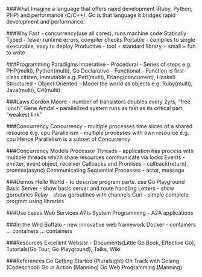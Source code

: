 ###What
Imagine a language that offers rapid development (Ruby, Python, PHP) and performance (C/C++). Go is that
language it bridges rapid development and performance.

###Why
Fast - concurrency(use all cores), runs machine code
Statically Typed - fewer runtime errors, compiler checks
Portable - compiles to single executable, easy to deploy
Productive - tool + standard library + small = fun to write

###Programming Paradigms
Imperative - Procedural - Series of steps e.g. PHP(multi), Python(multi), Go
Declarative - Functional - Function is first-class citizen, immutable e.g. Perl(multi), Erlang(concurrent), Haskell
Structured - Object Oriented - Model the world as objects e.g. Ruby(multi), Java(multi), C#(multi)

###Laws
Gordon Moore - number of transistors doubles every 2yrs, “free lunch"
Gene Amdal - parallelized system runs as fast as its critical part, “weakest link”

###Concurrency
Concurrency - multiple processes time slices of a shared resource e.g. cpu
Parallelism - multiple processes with own resource e.g. cpu
Hence Parallelism is a subset of Concurrency

###Concurrency Models
Processor Threads - application has process with multiple threads which share resources communicate via locks
Events - emitter, event object, receiver
Callbacks and Promises - callback(return), promise(async)
Communicating Sequential Processes - actor, message

###Demos
Hello World - to describe program parts. use Go Playground
Basic Server - show basic server and route handling
Letters - show goroutines
Relay - show goroutines with channels
Curl - simple complete program using libraries

###Use cases
Web Services
APIs
System Programming - A2A applications

###In the Wild
Buffalo - new innovative web framework
Docker - containers … containers … containers

###Resources
Excellent Website:- Documents(Little Go Book, Effective Go), Tutorials(Go Tour, Go Playground), Talks, Wiki

###References
Go Getting Started (Pluralsight)
On Track with Golang (Codeschool)
Go in Action (Manning)
Go Web Programming (Manning)

